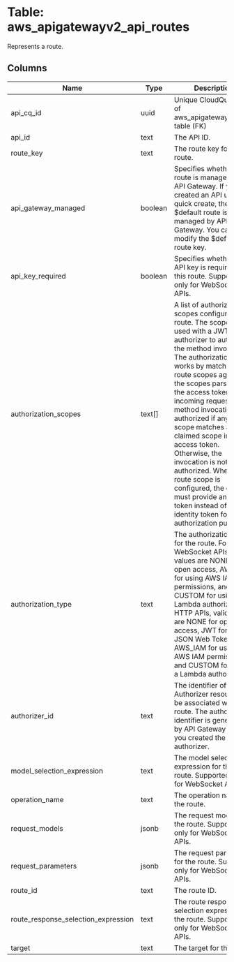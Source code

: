 
# Table: aws_apigatewayv2_api_routes
Represents a route.
## Columns
| Name        | Type           | Description  |
| ------------- | ------------- | -----  |
|api_cq_id|uuid|Unique CloudQuery ID of aws_apigatewayv2_apis table (FK)|
|api_id|text|The API ID.|
|route_key|text|The route key for the route.|
|api_gateway_managed|boolean|Specifies whether a route is managed by API Gateway. If you created an API using quick create, the $default route is managed by API Gateway. You can't modify the $default route key.|
|api_key_required|boolean|Specifies whether an API key is required for this route. Supported only for WebSocket APIs.|
|authorization_scopes|text[]|A list of authorization scopes configured on a route. The scopes are used with a JWT authorizer to authorize the method invocation. The authorization works by matching the route scopes against the scopes parsed from the access token in the incoming request. The method invocation is authorized if any route scope matches a claimed scope in the access token. Otherwise, the invocation is not authorized. When the route scope is configured, the client must provide an access token instead of an identity token for authorization purposes.|
|authorization_type|text|The authorization type for the route. For WebSocket APIs, valid values are NONE for open access, AWS_IAM for using AWS IAM permissions, and CUSTOM for using a Lambda authorizer For HTTP APIs, valid values are NONE for open access, JWT for using JSON Web Tokens, AWS_IAM for using AWS IAM permissions, and CUSTOM for using a Lambda authorizer.|
|authorizer_id|text|The identifier of the Authorizer resource to be associated with this route. The authorizer identifier is generated by API Gateway when you created the authorizer.|
|model_selection_expression|text|The model selection expression for the route. Supported only for WebSocket APIs.|
|operation_name|text|The operation name for the route.|
|request_models|jsonb|The request models for the route. Supported only for WebSocket APIs.|
|request_parameters|jsonb|The request parameters for the route. Supported only for WebSocket APIs.|
|route_id|text|The route ID.|
|route_response_selection_expression|text|The route response selection expression for the route. Supported only for WebSocket APIs.|
|target|text|The target for the route.|
